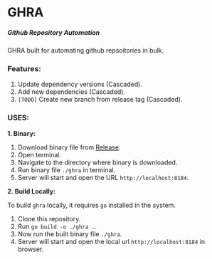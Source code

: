 # GHRA

##### Github Repository Automation

GHRA built for automating github repsoitories in bulk. 

### Features:

1. Update dependency versions (Cascaded).
2. Add new dependencies (Cascaded).
3. `[TODO]` Create new branch from release tag (Cascaded).


### USES:
**1. Binary:**
1. Download binary file from [Release](https://github.com/SHAPPY0/ghra/releases).
2. Open terminal.
2. Navigate to the directory where binary is downloaded.
3. Run binary file `./ghra` in terminal.
4. Server will start and open the URL `http://localhost:8184`.

**2. Build Locally:**

To build `ghra` locally, it requires `go` installed in the system.

1. Clone this repository.
2. Run `go build -o ./ghra .`.
3. Now run the built binary file `./ghra`.
4. Server will start and open the local url `http://localhost:8184` in browser.
